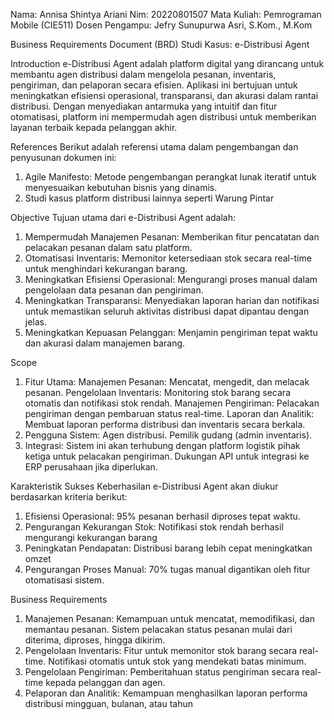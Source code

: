 Nama: Annisa Shintya Ariani 
Nim: 20220801507 
Mata Kuliah: Pemrograman Mobile (CIE511)
Dosen Pengampu: Jefry Sunupurwa Asri, S.Kom., M.Kom

Business Requirements Document (BRD)
Studi Kasus: e-Distribusi Agent

Introduction
e-Distribusi Agent adalah platform digital yang dirancang untuk membantu agen distribusi dalam mengelola pesanan, inventaris, pengiriman, dan pelaporan secara efisien. Aplikasi ini bertujuan untuk meningkatkan efisiensi operasional, transparansi, dan akurasi dalam rantai distribusi. Dengan menyediakan antarmuka yang intuitif dan fitur otomatisasi, platform ini mempermudah agen distribusi untuk memberikan layanan terbaik kepada pelanggan akhir.

References
Berikut adalah referensi utama dalam pengembangan dan penyusunan dokumen ini:
1.	Agile Manifesto: Metode pengembangan perangkat lunak iteratif untuk menyesuaikan kebutuhan bisnis yang dinamis.
2.	Studi kasus platform distribusi lainnya seperti  Warung Pintar

Objective
Tujuan utama dari e-Distribusi Agent adalah:
1.	Mempermudah Manajemen Pesanan:
Memberikan fitur pencatatan dan pelacakan pesanan dalam satu platform.
2.	Otomatisasi Inventaris:
Memonitor ketersediaan stok secara real-time untuk menghindari kekurangan barang.
3.	Meningkatkan Efisiensi Operasional:
Mengurangi proses manual dalam pengelolaan data pesanan dan pengiriman.
4.	Meningkatkan Transparansi:
Menyediakan laporan harian dan notifikasi untuk memastikan seluruh aktivitas distribusi dapat dipantau dengan jelas.
5.	Meningkatkan Kepuasan Pelanggan:
Menjamin pengiriman tepat waktu dan akurasi dalam manajemen barang.

Scope
1.	Fitur Utama:
Manajemen Pesanan: Mencatat, mengedit, dan melacak pesanan.
Pengelolaan Inventaris: Monitoring stok barang secara otomatis dan notifikasi stok rendah.
Manajemen Pengiriman: Pelacakan pengiriman dengan pembaruan status real-time.
Laporan dan Analitik: Membuat laporan performa distribusi dan inventaris secara berkala.
2.	Pengguna Sistem:
Agen distribusi.
Pemilik gudang (admin inventaris).
3.	Integrasi:
Sistem ini akan terhubung dengan platform logistik pihak ketiga untuk pelacakan pengiriman.
Dukungan API untuk integrasi ke ERP perusahaan jika diperlukan.

Karakteristik Sukses
Keberhasilan e-Distribusi Agent akan diukur berdasarkan kriteria berikut:
1.	Efisiensi Operasional:
95% pesanan berhasil diproses tepat waktu.
2.	Pengurangan Kekurangan Stok:
Notifikasi stok rendah berhasil mengurangi kekurangan barang 
3.	Peningkatan Pendapatan:
Distribusi barang lebih cepat meningkatkan omzet 
4.	Pengurangan Proses Manual:
70% tugas manual digantikan oleh fitur otomatisasi sistem.

Business Requirements
1.	Manajemen Pesanan:
Kemampuan untuk mencatat, memodifikasi, dan memantau pesanan.
Sistem pelacakan status pesanan mulai dari diterima, diproses, hingga dikirim.
3.	Pengelolaan Inventaris:
Fitur untuk memonitor stok barang secara real-time.
Notifikasi otomatis untuk stok yang mendekati batas minimum.
4.	Pengelolaan Pengiriman:
Pemberitahuan status pengiriman secara real-time kepada pelanggan dan agen.
5.	Pelaporan dan Analitik:
Kemampuan menghasilkan laporan performa distribusi mingguan, bulanan, atau tahun

